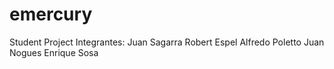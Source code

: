 # emercury
Student Project
Integrantes:
 Juan Sagarra
 Robert Espel
 Alfredo Poletto
 Juan Nogues
 Enrique Sosa
